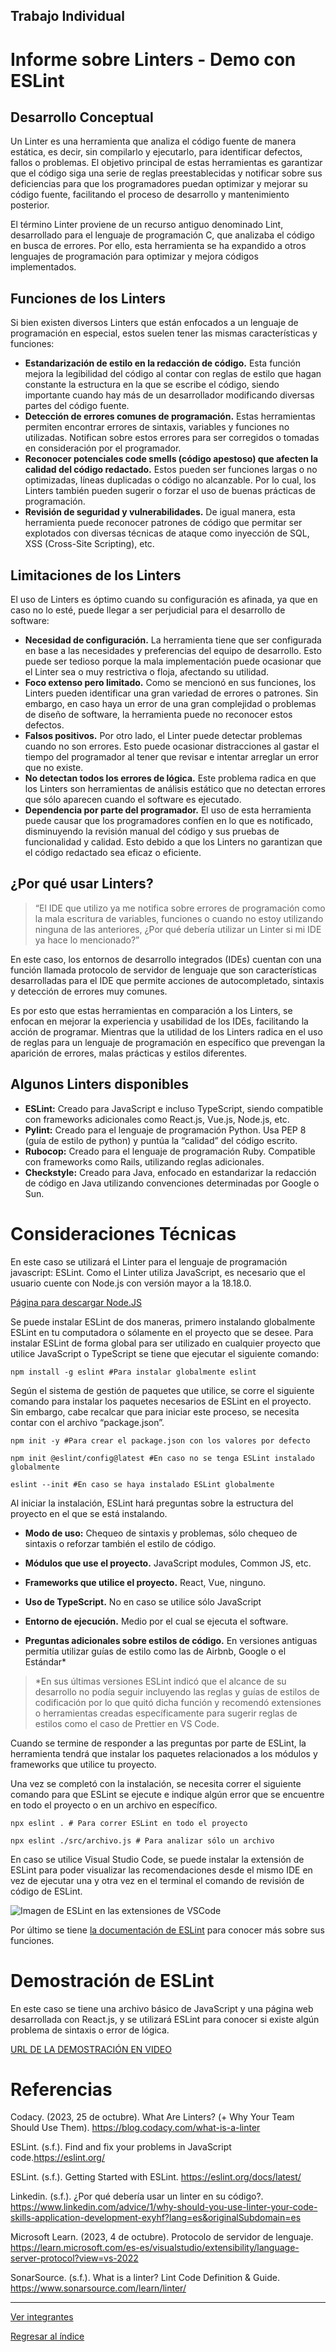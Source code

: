 
## Trabajo Individual

# Informe sobre Linters - Demo con ESLint

## Desarrollo Conceptual

Un Linter es una herramienta que analiza el código fuente de manera estática, es decir, sin compilarlo y ejecutarlo, para identificar defectos, fallos o problemas. El objetivo principal de estas herramientas es garantizar que el código siga una serie de reglas preestablecidas y notificar sobre sus deficiencias para que los programadores puedan optimizar y mejorar su código fuente, facilitando el proceso de desarrollo y mantenimiento posterior.

El término Linter proviene de un recurso antiguo denominado Lint, desarrollado para el lenguaje de programación C, que analizaba el código en busca de errores. Por ello, esta herramienta se ha expandido a otros lenguajes de programación para optimizar y mejora códigos implementados.

## Funciones de los Linters

Si bien existen diversos Linters que están enfocados a un lenguaje de programación en especial, estos suelen tener las mismas características y funciones:

- **Estandarización de estilo en la redacción de código.** Esta función mejora la legibilidad del código al contar con reglas de estilo que hagan constante la estructura en la que se escribe el código, siendo importante cuando hay más de un desarrollador modificando diversas partes del código fuente.
- **Detección de errores comunes de programación.** Estas herramientas permiten encontrar errores de sintaxis, variables y funciones no utilizadas. Notifican sobre estos errores para ser corregidos o tomadas en consideración por el programador.
- **Reconocer potenciales code smells (código apestoso) que afecten la calidad del código redactado.** Estos pueden ser funciones largas o no optimizadas, líneas duplicadas o código no alcanzable. Por lo cual, los Linters también pueden sugerir o forzar el uso de buenas prácticas de programación.
- **Revisión de seguridad y vulnerabilidades.** De igual manera, esta herramienta puede reconocer patrones de código que permitar ser explotados con diversas técnicas de ataque como inyección de SQL, XSS (Cross-Site Scripting), etc.

## Limitaciones de los Linters

El uso de Linters es óptimo cuando su configuración es afinada, ya que en caso no lo esté, puede llegar a ser perjudicial para el desarrollo de software:

- **Necesidad de configuración.** La herramienta tiene que ser configurada en base a las necesidades y preferencias del equipo de desarrollo. Esto puede ser tedioso porque la mala implementación puede ocasionar que el Linter sea o muy restrictiva o floja, afectando su utilidad.
- **Foco extenso pero limitado.** Como se mencionó en sus funciones, los Linters pueden identificar una gran variedad de errores o patrones. Sin embargo, en caso haya un error de una gran complejidad o problemas de diseño de software, la herramienta puede no reconocer estos defectos.
- **Falsos positivos.** Por otro lado, el Linter puede detectar problemas cuando no son errores. Esto puede ocasionar distracciones al gastar el tiempo del programador al tener que revisar e intentar arreglar un error que no existe.
- **No detectan todos los errores de lógica.** Este problema radica en que los Linters son herramientas de análisis estático que no detectan errores que sólo aparecen cuando el software es ejecutado.
- **Dependencia por parte del programador.** El uso de esta herramienta puede causar que los programadores confíen en lo que es notificado, disminuyendo la revisión manual del código y sus pruebas de funcionalidad y calidad. Esto debido a que los Linters no garantizan que el código redactado sea eficaz o eficiente.

## ¿Por qué usar Linters?

> “El IDE que utilizo ya me notifica sobre errores de programación como la mala escritura de variables, funciones o cuando no estoy utilizando ninguna de las anteriores, ¿Por qué debería utilizar un Linter si mi IDE ya hace lo mencionado?”

En este caso, los entornos de desarrollo integrados (IDEs) cuentan con una función llamada protocolo de servidor de lenguaje que son características desarrolladas para el IDE que permite acciones de autocompletado, sintaxis y detección de errores muy comunes.

Es por esto que estas herramientas en comparación a los Linters, se enfocan en mejorar la experiencia y usabilidad de los IDEs, facilitando la acción de programar. Mientras que la utilidad de los Linters radica en el uso de reglas para un lenguaje de programación en específico que prevengan la aparición de errores, malas prácticas y estilos diferentes.

## Algunos Linters disponibles

- **ESLint:** Creado para JavaScript e incluso TypeScript, siendo compatible con frameworks adicionales como React.js, Vue.js, Node.js, etc.
- **Pylint:** Creado para el lenguaje de programación Python. Usa PEP 8 (guía de estilo de python) y puntúa la “calidad” del código escrito.
- **Rubocop:** Creado para el lenguaje de programación Ruby. Compatible con frameworks como Rails, utilizando reglas adicionales.
- **Checkstyle:** Creado para Java, enfocado en estandarizar la redacción de código en Java utilizando convenciones determinadas por Google o Sun.

# Consideraciones Técnicas

En este caso se utilizará el Linter para el lenguaje de programación javascript: ESLint. Como el Linter utiliza JavaScript, es necesario que el usuario cuente con Node.js con versión mayor a la 18.18.0.

[Página para descargar Node.JS](https://nodejs.org/en/)

Se puede instalar ESLint de dos maneras, primero instalando globalmente ESLint en tu computadora o sólamente en el proyecto que se desee. Para instalar ESLint de forma global para ser utilizado en cualquier proyecto que utilice JavaScript o TypeScript se tiene que ejecutar el siguiente comando:

~~~
npm install -g eslint #Para instalar globalmente eslint
~~~


Según el sistema de gestión de paquetes que utilice, se corre el siguiente comando para instalar los paquetes necesarios de ESLint en el proyecto. Sin embargo, cabe recalcar que para iniciar este proceso, se necesita contar con el archivo “package.json”.

~~~
npm init -y #Para crear el package.json con los valores por defecto

npm init @eslint/config@latest #En caso no se tenga ESLint instalado globalmente

eslint --init #En caso se haya instalado ESLint globalmente
~~~

Al iniciar la instalación, ESLint hará preguntas sobre la estructura del proyecto en el que se está instalando.

- **Modo de uso:** Chequeo de sintaxis y problemas, sólo chequeo de sintaxis o reforzar también el estilo de código.

- **Módulos que use el proyecto.** JavaScript modules, Common JS, etc.

- **Frameworks que utilice el proyecto.** React, Vue, ninguno.

- **Uso de TypeScript.** No en caso se utilice sólo JavaScript

- **Entorno de ejecución.** Medio por el cual se ejecuta el software.

- **Preguntas adicionales sobre estilos de código.** En versiones antiguas permitía utilizar guías de estilo como las de Airbnb, Google o el Estándar*

> *En sus últimas versiones ESLint indicó que el alcance de su desarrollo no podía seguir incluyendo las reglas y guías de estilos de codificación por lo que quitó dicha función y recomendó extensiones o herramientas creadas específicamente para sugerir reglas de estilos como el caso de Prettier en VS Code.

Cuando se termine de responder a las preguntas por parte de ESLint, la herramienta tendrá que instalar los paquetes relacionados a los módulos y frameworks que utilice tu proyecto.

Una vez se completó con la instalación, se necesita correr el siguiente comando para que ESLint se ejecute e indique algún error que se encuentre en todo el proyecto o en un archivo en específico.

~~~
npx eslint . # Para correr ESLint en todo el proyecto

npx eslint ./src/archivo.js # Para analizar sólo un archivo
~~~

En caso se utilice Visual Studio Code, se puede instalar la extensión de ESLint para poder visualizar las recomendaciones desde el mismo IDE en vez de ejecutar una y otra vez en el terminal el comando de revisión de código de ESLint.

![Imagen de ESLint en las extensiones de VSCode](./ESLint%20VS%20Code.png)

Por último se tiene [la documentación de ESLint](https://eslint.org/docs/latest/) para conocer más sobre sus funciones.

# Demostración de ESLint

En este caso se tiene una archivo básico de JavaScript y una página web desarrollada con React.js, y se utilizará ESLint para conocer si existe algún problema de sintaxis o error de lógica.

[URL DE LA DEMOSTRACIÓN EN VIDEO](https://youtu.be/_6D6DQiSvI4)

# Referencias

Codacy. (2023, 25 de octubre). What Are Linters? (+ Why Your Team Should Use Them). <https://blog.codacy.com/what-is-a-linter>

ESLint. (s.f.). Find and fix your problems in JavaScript code.<https://eslint.org/>

ESLint. (s.f.). Getting Started with ESLint. <https://eslint.org/docs/latest/>

Linkedin. (s.f.). ¿Por qué debería usar un linter en su código?. <https://www.linkedin.com/advice/1/why-should-you-use-linter-your-code-skills-application-development-exyhf?lang=es&originalSubdomain=es>

Microsoft Learn. (2023, 4 de octubre). Protocolo de servidor de lenguaje. <https://learn.microsoft.com/es-es/visualstudio/extensibility/language-server-protocol?view=vs-2022>

SonarSource. (s.f.). What is a linter? Lint Code Definition & Guide. <https://www.sonarsource.com/learn/linter/>

---

[Ver integrantes](../0.md)

[Regresar al índice](../../README.md)